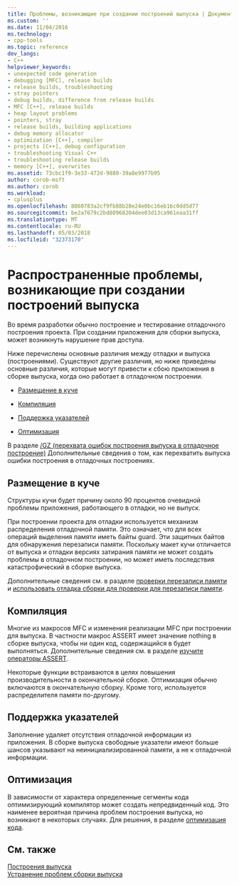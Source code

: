 ```yaml
---
title: Проблемы, возникающие при создании построений выпуска | Документы Microsoft
ms.custom: ''
ms.date: 11/04/2016
ms.technology:
- cpp-tools
ms.topic: reference
dev_langs:
- C++
helpviewer_keywords:
- unexpected code generation
- debugging [MFC], release builds
- release builds, troubleshooting
- stray pointers
- debug builds, difference from release builds
- MFC [C++], release builds
- heap layout problems
- pointers, stray
- release builds, building applications
- debug memory allocator
- optimization [C++], compiler
- projects [C++], debug configuration
- troubleshooting Visual C++
- troubleshooting release builds
- memory [C++], overwrites
ms.assetid: 73cbc1f9-3e33-472d-9880-39a8e9977b95
author: corob-msft
ms.author: corob
ms.workload:
- cplusplus
ms.openlocfilehash: 8860783a2cf9fb88b28e24e0bc16eb16c0dd5d77
ms.sourcegitcommit: be2a7679c2bd80968204dee03d13ca961eaa31ff
ms.translationtype: MT
ms.contentlocale: ru-RU
ms.lasthandoff: 05/03/2018
ms.locfileid: "32373170"
---
```

# <a name="common-problems-when-creating-a-release-build"></a>Распространенные проблемы, возникающие при создании построений выпуска
Во время разработки обычно построение и тестирование отладочного построения проекта. При создании приложения для сборки выпуска, может возникнуть нарушение прав доступа.  
  
 Ниже перечислены основные различия между отладки и выпуска (построениями). Существуют другие различия, но ниже приведены основные различия, которые могут привести к сбою приложения в сборке выпуска, когда оно работает в отладочном построении.  
  
-   [Размещение в куче](#_core_heap_layout)  
  
-   [Компиляция](#_core_compilation)  
  
-   [Поддержка указателей](#_core_pointer_support)  
  
-   [Оптимизация](#_core_optimizations)  
  
 В разделе [/GZ (перехвата ошибок построения выпуска в отладочное построение)](../../build/reference/gz-enable-stack-frame-run-time-error-checking.md) Дополнительные сведения о том, как перехватить выпуска ошибки построения в отладочных построениях.  
  
##  <a name="_core_heap_layout"></a> Размещение в куче  
 Структуры кучи будет причину около 90 процентов очевидной проблемы приложения, работающего в отладки, но не выпуск.  
  
 При построении проекта для отладки используется механизм распределения отладочной памяти. Это означает, что для всех операций выделения памяти иметь байты guard. Эти защитных байтов для обнаружения перезаписи памяти. Поскольку макет кучи отличается от выпуска и отладки версиях затирания памяти не может создать проблемы в отладочном построении, но может иметь последствия катастрофический в сборке выпуска.  
  
 Дополнительные сведения см. в разделе [проверки перезаписи памяти](../../build/reference/checking-for-memory-overwrites.md) и [использовать отладка сборки для проверки для перезаписи памяти](../../build/reference/using-the-debug-build-to-check-for-memory-overwrite.md).  
  
##  <a name="_core_compilation"></a> Компиляция  
 Многие из макросов MFC и изменения реализации MFC при построении для выпуска. В частности макрос ASSERT имеет значение nothing в сборке выпуска, чтобы ни один код, содержащийся в будет выполняться. Дополнительные сведения см. в разделе [изучите операторы ASSERT](../../build/reference/using-verify-instead-of-assert.md).  
  
 Некоторые функции встраиваются в целях повышения производительности в окончательной сборке. Оптимизация обычно включаются в окончательную сборку. Кроме того, используется распределителя памяти по-другому.  
  
##  <a name="_core_pointer_support"></a> Поддержка указателей  
 Заполнение удаляет отсутствия отладочной информации из приложения. В сборке выпуска свободные указатели имеют больше шансов указывают на неинициализированной памяти, а не к отладочной информации.  
  
##  <a name="_core_optimizations"></a> Оптимизация  
 В зависимости от характера определенные сегменты кода оптимизирующий компилятор может создать непредвиденный код. Это наименее вероятная причина проблем построения выпуска, но возникают в некоторых случаях. Для решения, в разделе [оптимизация кода](../../build/reference/optimizing-your-code.md).  
  
## <a name="see-also"></a>См. также  
 [Построения выпуска](../../build/reference/release-builds.md)   
 [Устранение проблем сборки выпуска](../../build/reference/fixing-release-build-problems.md)